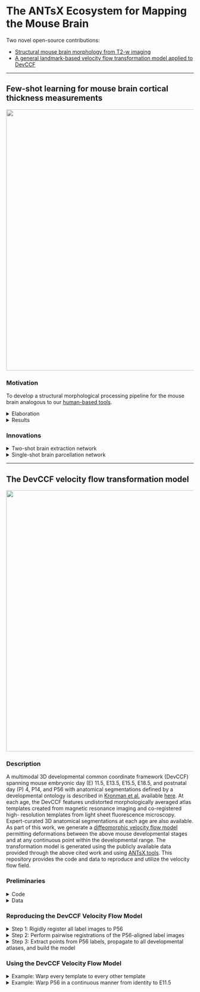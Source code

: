 # The ANTsX Ecosystem for Mapping the Mouse Brain

Two novel open-source contributions:

* [Structural mouse brain morphology from T2-w imaging](https://github.com/ntustison/ANTsXMouseBrainMapping/blob/main/README.md#single-shot-learning-for-mouse-brain-cortical-thickness-measurements)
* [A general landmark-based velocity flow transformation model applied to DevCCF](https://github.com/ntustison/ANTsXMouseBrainMapping/blob/main/README.md#the-devccf-velocity-flow-transformation-model)

---

## Few-shot learning for mouse brain cortical thickness measurements

<p align="middle">
  <img src="https://github.com/ntustison/DevCCF-Velocity-Flow/blob/main/Manuscript/Figures/mousePipeline.png" width="700" />
</p>

### Motivation

To develop a structural morphological processing pipeline for the mouse brain 
analogous to our [human-based tools](https://www.nature.com/articles/s41598-021-87564-6).

<details>
<summary>Elaboration</summary>

* No current tools to create training data for deep learning (in contrast to e.g., [human data](https://pubmed.ncbi.nlm.nih.gov/24879923/)).
* Low data quality.  Data is often:
    * sampling issues such as anisotropy, incomplete (i.e., missing boundary structures),
    * T2-w only, and
    * limited applicability to high resolution resources (e.g., AllenCCFv3, DevCCF).
* However, in historical contrast to the human domain, we can leverage these publicly 
available templates (i.e., AllenCCFv3 and DevCCF) and deep learning to provide 
tools for multiple modalities and varying degrees of isotropic sampling.

</details>

<details>
<summary>Results</summary>

Structural morphological tools for T2-w volumetric mouse brain images:
* [Brain extraction](https://github.com/ANTsX/ANTsPyNet/blob/master/antspynet/utilities/mouse.py#L5-L10)
* [Brain parcellation](https://github.com/ANTsX/ANTsPyNet/blob/master/antspynet/utilities/mouse.py#L301-L306)
* [Cortical thickness](https://github.com/ANTsX/ANTsPyNet/blob/master/antspynet/utilities/mouse.py#L453-L457)

This work also provides a more general framework for single-shot learning using 
existing templates specifically tailored for both isotropic and anisotropic
mouse data.  See the training scripts in this repository.

</details>

### Innovations

<details>
<summary>Two-shot brain extraction network</summary>

* Build two symmetric isotropic ANTsX templates from two publicly available datasets with different
  "defacing" aesthetics:
    * [CAMRI](https://camri.org/dissemination/mri-data/)
        * resolution = 0.16 x 0.16 x 0.16 $mm^3$
        * $n = 16$
        * [Template](https://figshare.com/ndownloader/files/44957752) and [brain mask](https://figshare.com/ndownloader/files/44957395)
    * [High resolution](https://data.mendeley.com/datasets/dz9x23fttt/1)
        * Three spatially aligned high-resolution orthogonal views
        * resolution = 0.08 x 0.08 $mm^2$ in-plane, 0.5 mm slice thickness
        * $n = 88$
        * [Combine three views using B-spline filter](https://github.com/ntustison/ANTsXMouseBrainMapping/blob/main/Scripts/synthesize_image_views_bspline.py)
        * [Template](https://figshare.com/ndownloader/files/44706247) and [brain mask](https://figshare.com/ndownloader/files/44869285)

* Data augmentation of CAMRI and high resolution B-spline template:
    * bias field simulation, 
    * histogram warping, 
    * added noise, 
    * random translation and warping, and
    * random anisotropic resampling in the three canonical directions.

* [C57BI evaluation data](https://www.frdr-dfdr.ca/repo/dataset/9ea832ad-7f36-4e37-b7ac-47167c0001c1)
    * Completely *unseen* data  
    * 12 specimens
    * 7 time points (Day 0, Day 3, Week 1, Week 4, Week 8, Week 20)
    * Whole brain masks are provided
     
<p align="middle">
  <img src="https://github.com/ntustison/DevCCF-Velocity-Flow/blob/main/Manuscript/Figures/dice.png" width="400" />
</p>

</details>

<details>
<summary>Single-shot brain parcellation network</summary>

* AllenCCFv3 with labels.
* Convert labels to a gross parcellation using allensdk
  ([this](https://github.com/ntustison/ANTsXMouseBrainMapping/blob/main/Scripts/get_allen_parcellation.py) is just
  one possibility that works for computing KK cortical thickness). 
* Register AllenCCFv3 and DevCCF P56 T2-w to map to the desired
  template modality.  Note that given a similar resource for DevCCF
  (i.e., allensdk), one can use DevCCF directly.

* Data augmentation of CAMRI and high resolution B-spline template:
    * bias field simulation, 
    * histogram warping, 
    * added noise, 
    * random translation and warping, and
    * random anisotropic resampling in the three canonical directions.

* [C57BI evaluation data](https://www.frdr-dfdr.ca/repo/dataset/9ea832ad-7f36-4e37-b7ac-47167c0001c1)
    * Completely *unseen* data
    * 12 specimens
    * 7 time points (Day 0, Day 3, Week 1, Week 4, Week 8, Week 20)
     
<p align="middle">
  <img src="https://github.com/ntustison/DevCCF-Velocity-Flow/blob/main/Manuscript/Figures/kk.png" width="400" />
</p>

</details>

---

## The DevCCF velocity flow transformation model 

<p align="middle">
  <img src="https://github.com/ntustison/DevCCF-Velocity-Flow/blob/main/Manuscript/Figures/lowerLeftPanel.png" width="700" />
</p>

### Description

A multimodal 3D developmental common coordinate framework (DevCCF) spanning 
mouse embryonic day (E) 11.5, E13.5, E15.5, E18.5, and postnatal day (P) 4, 
P14, and P56 with anatomical segmentations defined by a developmental ontology
is described in [Kronman et al.](https://www.biorxiv.org/content/10.1101/2023.09.14.557789v1)
available [here](https://kimlab.io/brain-map/DevCCF/).
At each age, the DevCCF features undistorted morphologically averaged atlas 
templates created from magnetic resonance imaging and co-registered high-
resolution templates from light sheet fluorescence microscopy. Expert-curated 
3D anatomical segmentations at each age are also available. 
As part of this work, we generate a [diffeomorphic velocity flow model](https://en.wikipedia.org/wiki/Large_deformation_diffeomorphic_metric_mapping)
permitting deformations between the above mouse developmental stages and
at any continuous point within the developmental range.  The transformation
model is generated using the publicly available data provided through the
above cited work and using [ANTsX tools](https://github.com/ANTsX).  This
repository provides the code and data to reproduce and utilize the velocity
flow field.

### Preliminaries

<details>
<summary>Code</summary>

All data processing uses [ANTsPy](https://github.com/ANTsX/ANTsPy) with 
equivalent calls possible in [ANTsR](https://github.com/ANTsX/ANTsR).
Be sure to [install ANTsPy](https://github.com/ANTsX/ANTsPy#installation)
prior to attempting to reproduce the results below.  To test your installation 
in the context of this work,  please attempt to reproduce a 
[small, self-contained example](https://gist.github.com/ntustison/12a656a5fc2f6f9c4494c88dc09c5621#file-b_3_ants_velocity_flows-md)
illustrating the code and principles used.  Conceptually, this code snippet 
creates a time-parameterized velocity flow model in the range $t=[0,1]$ using 
three 2-D point sets comprising 8 points each representing a rectangle at $t=0.0$, 
a square at $t=0.5$, and a circle at $t=1.0$.  The ANTsPy example should produce the 
following plots:

<p align="middle">
  <img src="https://github.com/ntustison/MouseBrainVelocityFlow/assets/324811/dbc63553-27ad-4130-8bbf-c10cdf8fc893" width="250" />
  <img src="https://github.com/ntustison/MouseBrainVelocityFlow/assets/324811/cd78595b-1e12-47fc-b606-ae4b5012cbd6" width="250" /> 
  <img src="https://github.com/ntustison/MouseBrainVelocityFlow/assets/324811/c7ee9ad6-1f3a-4da4-832e-ba64b1b15f31" width="250" /> 
</p>

</details>

<details>
<summary>Data</summary>

For simplicity only the data used to create the velocity flow model is 
[available in this repository](https://github.com/ntustison/DevCCF-Velocity-Flow/tree/main/Data/DevCCFSimpleSegmentations).
These label images are the simplified annotations comprising common regions
across all developmental stages and are based on the DevCCF pre-released 
segmentations version 3.8.    

<p align="middle">
  <img src="https://github.com/ntustison/DevCCF-Velocity-Flow/assets/324811/3f3a4369-eb82-4dce-b1a3-3e4481f66509" width="450" />
</p>
</details>

### Reproducing the DevCCF Velocity Flow Model

<details>
<summary>Step 1:  Rigidly register all label images to P56</summary>

```python

###
#
# First, we register all the input label images to P56 as all the images need to reside 
# in a common post-linearly aligned space.  To do this, we find the common labels 
# between all the developmental stages and then use those to find a rigid transform
# to the P56 template. Save the rigid transforms and warped images.  We also resample
# to (0.05, 0.05, 0.05).
# 

import ants
import os
import numpy as np

base_directory = "./"
data_directory = base_directory + "Data/DevCCFSimpleSegmentations/"
output_directory = base_directory + "Data/Output/P56RigidTransformData/"

if not os.path.exists(output_directory):
    os.makedirs(output_directory, exist_ok=True)

atlas_ids = tuple(reversed(("E11-5", "E13-5", "E15-5", "E18-5", "P04", "P14", "P56")))

common_label_ids = None
for i in range(len(atlas_ids)):
    print("Finding common label ids for atlas:", atlas_ids[i])
    labels_file = data_directory + atlas_ids[i] + "_DevCCF_Annotations_20um_symmetric_commonROIs_hemi.nii.gz"
    labels = ants.image_read(labels_file)
    label_geoms = ants.label_geometry_measures(labels)
    if i == 0: 
        common_label_ids = np.array(label_geoms['Label'])
    else:
        common_label_ids = np.intersect1d(common_label_ids, np.array(label_geoms['Label']))
print("Common label ids:", common_label_ids)      

fixed_labels_file = data_directory + "P56_DevCCF_Annotations_20um_symmetric_commonROIs_hemi.nii.gz"
fixed_labels = ants.image_read(fixed_labels_file)
label_geoms = ants.label_geometry_measures(fixed_labels)
fixed_label_ids = np.array(label_geoms['Label'])
for l in range(len(fixed_label_ids)):
    if not np.isin(fixed_label_ids[l], common_label_ids):
        fixed_labels[fixed_labels == fixed_label_ids[l]] = 0
label_geoms = ants.label_geometry_measures(fixed_labels)
fixed_points = np.zeros((label_geoms.shape[0], 3))
fixed_points[:,0] = label_geoms['Centroid_x']
fixed_points[:,1] = label_geoms['Centroid_y']
fixed_points[:,2] = label_geoms['Centroid_z']
for n in range(fixed_points.shape[0]):
    fixed_points[n,:] = ants.transform_index_to_physical_point(fixed_labels, (fixed_points + 0.5).astype(int)[n,:])

for i in range(len(atlas_ids)):
    print("Processing ", atlas_ids[i])
    moving_labels_file = data_directory + atlas_ids[i] + "_DevCCF_Annotations_20um_symmetric_commonROIs_hemi.nii.gz"
    moving_labels = ants.image_read(moving_labels_file)
    label_geoms = ants.label_geometry_measures(moving_labels)
    moving_label_ids = np.array(label_geoms['Label'])
    for l in range(len(moving_label_ids)):
        if not np.isin(moving_label_ids[l], common_label_ids):
            moving_labels[moving_labels == moving_label_ids[l]] = 0
    label_geoms = ants.label_geometry_measures(moving_labels)
    moving_points = np.zeros((label_geoms.shape[0], 3))
    moving_points[:,0] = label_geoms['Centroid_x']
    moving_points[:,1] = label_geoms['Centroid_y']
    moving_points[:,2] = label_geoms['Centroid_z']
    for n in range(moving_points.shape[0]):
        moving_points[n,:] = ants.transform_index_to_physical_point(moving_labels, (moving_points + 0.5).astype(int)[n,:])
    xfrm = ants.fit_transform_to_paired_points(moving_points, fixed_points, transform_type='rigid')
    xfrm_file = output_directory + "P56x" + atlas_ids[i] + "_rigid_xfrm.mat"
    ants.write_transform(xfrm, xfrm_file)
    moving_labels_file = data_directory + atlas_ids[i] + "_DevCCF_Annotations_20um_symmetric_commonROIs_hemi.nii.gz"
    moving_labels = ants.image_read(moving_labels_file)
    warped_labels = xfrm.apply_to_image(moving_labels, fixed_labels, interpolation='nearestneighbor') 
    warped_labels = ants.resample_image(warped_labels, (0.05, 0.05, 0.05), False, 1)
    warped_labels_file = output_directory + "P56x" + atlas_ids[i] + "_DevCCF_Annotations_20um_symmetric_commonROIs_hemi.nii.gz"
    ants.image_write(warped_labels, warped_labels_file)
```
</details>

<details>
<summary>Step 2:  Perform pairwise registrations of the P56-aligned label images</summary>

```python

###
#
# Second, we perform pairwise registration between temporally adjacent atlases.
# We extract separate images from each fixed/moving pair and construct a separate
# MSQ metric to drive the registration.  
# 

import ants
import glob
import os
import numpy as np

os.environ["ITK_GLOBAL_DEFAULT_NUMBER_OF_THREADS"] = "4"

base_directory = "./"
data_directory = base_directory + "Data/Output/P56RigidTransformData/"
output_directory = base_directory + "Data/Output/PairwiseRegistrations/"

if not os.path.exists(output_directory):
    os.makedirs(output_directory, exist_ok=True)

template_ids = tuple(reversed(("E11-5", "E13-5", "E15-5", "E18-5", "P04", "P14", "P56")))

for i in range(1, len(template_ids)):
    fixed_labels_file = data_directory + "P56x" + template_ids[i-1] + "_DevCCF_Annotations_20um_symmetric_commonROIs_hemi.nii.gz"
    moving_labels_file = data_directory + "P56x" + template_ids[i] + "_DevCCF_Annotations_20um_symmetric_commonROIs_hemi.nii.gz"
      
    print("Fixed labels: ", fixed_labels_file)
    print("Moving labels: ", moving_labels_file)

    fixed_labels = ants.image_read(fixed_labels_file)
    moving_labels = ants.image_read(moving_labels_file)

    fixed_label_geoms = ants.label_geometry_measures(fixed_labels)
    fixed_label_ids = np.array(fixed_label_geoms['Label'])
    moving_label_geoms = ants.label_geometry_measures(moving_labels)
    moving_label_ids = np.array(moving_label_geoms['Label'])
    
    label_ids = np.intersect1d(moving_label_ids,fixed_label_ids)
    number_of_labels = len(label_ids)
            
    fixed_image = ants.threshold_image(fixed_labels, 0, 0, 0, 1)
    moving_image = ants.threshold_image(moving_labels, 0, 0, 0, 1)

    fixed_single_label_images = list()
    moving_single_label_images = list()
    for j in range(number_of_labels):
        single_label_image = ants.threshold_image(fixed_labels, label_ids[j], label_ids[j], 1, 0)
        single_label_image = ants.smooth_image(single_label_image, 1, False)
        fixed_single_label_images.append(ants.image_clone(single_label_image))
        single_label_image = ants.threshold_image(moving_labels, label_ids[j], label_ids[j], 1, 0)
        single_label_image = ants.smooth_image(single_label_image, 1, False)
        moving_single_label_images.append(ants.image_clone(single_label_image))

    multivariate_extras = list()            
    for j in range(number_of_labels):
        multivariate_extras.append(["MSQ", fixed_single_label_images[j], moving_single_label_images[j], 10.0, 1])

    output_registration_prefix = output_directory + "P56x" + template_ids[i-1] + "x" + template_ids[i] + "_"

    reg = ants.registration(fixed_image, moving_image, type_of_transform="antsRegistrationSyN[s]", 
                            multivariate_extras=multivariate_extras, 
                            outprefix=output_registration_prefix, verbose=True)    
    print("\n\n\n\n")
```
</details>

<details>
<summary>Step 3:  Extract points from P56 labels, propagate to all developmental atlases, and build the model</summary>

<p align="middle">
  <img src="https://github.com/ntustison/DevCCF-Velocity-Flow/assets/324811/5dc3247c-e75d-453c-979a-71775dd8d91c" width="550" />
</p>

```python

import ants
import os
import pandas as pd
import numpy as np
import random

os.environ["ITK_GLOBAL_DEFAULT_NUMBER_OF_THREADS"] = "4"

base_directory = "./"
data_directory = base_directory + "Data/Output/P56RigidTransformData/"
output_directory = base_directory + "Data/Output/"
warped_labels_directory = output_directory + "P56RigidTransformData/" 
registration_directory = output_directory + "PairwiseRegistrations/"

################################
#
# A couple notes:
#   * We reverse the template id's because we use P56 to define the fixed reference 
#     frame and, therefore, the positive direction of the velocity field.  This isn't 
#     necessary as we could've easily chosen the opposite direction.  
#   * We take the log of the time points to get a more even distribution of the velocity 
#     field samples.  The only implication of this is that one would need to take into 
#     account this transform when actually using the output velocity field to determine 
#     the transform at a specific time.
#   * Extract contour and regional points in P56.  We use the pairwise registrations to 
#     propagate these points to previous time points.
#   * An additional modification to get a better sampling distribution is to simply use 
#     the time point for P28 = 47 and use the P56 template.
#     

template_ids = tuple(reversed(("E11-5", "E13-5", "E15-5", "E18-5", "P04", "P14", "P56")))
time_points = np.flip(-1.0 * np.log(np.array((11.5, 13.5, 15.5, 18.5, 23, 33, 47))))

contour_percentage = 0.1
regional_percentage = 0.01

fixed_labels_file = warped_labels_directory + "P56xP56_DevCCF_Annotations_20um_symmetric_commonROIs_hemi.nii.gz"
fixed_labels = ants.image_read(fixed_labels_file)

label_geoms = ants.label_geometry_measures(fixed_labels)
label_ids = np.array(label_geoms['Label'])
number_of_labels = len(label_ids)

contour_indices = list()
for i in range(0, number_of_labels + 1):
    if i < number_of_labels:
        print("Extracting contour points from label ", label_ids[i])
        single_label_image = ants.threshold_image(fixed_labels, label_ids[i], label_ids[i], 1, 0)
    else:
        single_label_image = ants.threshold_image(fixed_labels, 0, 0, 0, 1)
    contour_image = single_label_image - ants.iMath_ME(single_label_image, 1)
    single_label_indices = (contour_image.numpy()).nonzero()
    number_of_points_per_label = int(len(single_label_indices[0]) * contour_percentage)
    print("  Number of points: ", number_of_points_per_label)
    random_indices = random.sample(range(len(single_label_indices[0])), number_of_points_per_label)
    if i == 0:
         contour_indices.append(single_label_indices[0][random_indices])
         contour_indices.append(single_label_indices[1][random_indices])
         contour_indices.append(single_label_indices[2][random_indices])
    else:
         contour_indices[0] = np.concatenate([contour_indices[0], single_label_indices[0][random_indices]])
         contour_indices[1] = np.concatenate([contour_indices[1], single_label_indices[1][random_indices]])
         contour_indices[2] = np.concatenate([contour_indices[2], single_label_indices[2][random_indices]])
         
contour_weights = [1] * len(contour_indices[0])

regional_indices = list()
for i in range(0, number_of_labels + 1):
    if i < number_of_labels:
        print("Extracting regional points from label ", label_ids[i])
        single_label_image = ants.threshold_image(fixed_labels, label_ids[i], label_ids[i], 1, 0)
    else:
        single_label_image = ants.threshold_image(fixed_labels, 0, 0, 0, 1)
    single_label_indices = (single_label_image.numpy()).nonzero()
    number_of_points_per_label = int(len(single_label_indices[0]) * regional_percentage)
    print("  Number of points: ", number_of_points_per_label)
    random_indices = random.sample(range(len(single_label_indices[0])), number_of_points_per_label)
    if i == 0:
         regional_indices.append(single_label_indices[0][random_indices])
         regional_indices.append(single_label_indices[1][random_indices])
         regional_indices.append(single_label_indices[2][random_indices])
    else:
         regional_indices[0] = np.concatenate([regional_indices[0], single_label_indices[0][random_indices]])
         regional_indices[1] = np.concatenate([regional_indices[1], single_label_indices[1][random_indices]])
         regional_indices[2] = np.concatenate([regional_indices[2], single_label_indices[2][random_indices]])
         
regional_weights = [0.5] * len(regional_indices[0])

indices = contour_indices
indices[0] = np.concatenate([indices[0], regional_indices[0]])
indices[1] = np.concatenate([indices[1], regional_indices[1]])
indices[2] = np.concatenate([indices[2], regional_indices[2]])
weights = np.concatenate([contour_weights, regional_weights])

print("Number of contour points:  ", str(len(contour_weights)))
print("Number of regional points:  ", str(len(regional_weights)))

points_time0 = np.zeros((len(indices[0]), 3))
for i in range(len(indices[0])):
    index = (indices[0][i], indices[1][i], indices[2][i])
    points_time0[i,:] = ants.transform_index_to_physical_point(fixed_labels, index)

points_time0_df = pd.DataFrame(points_time0, columns = ('x', 'y', 'z'))

point_sets = list()
point_sets.append(points_time0_df) #P56
for i in range(1, len(template_ids)):
    print("Warping points " + str(i))
    source_template_id = template_ids[i-1]        
    target_template_id = template_ids[i]        
    output_registration_prefix = registration_directory + "P56x" + source_template_id + "x" + target_template_id + "_"
    affine = output_registration_prefix + "0GenericAffine.mat"
    warp = output_registration_prefix + "1Warp.nii.gz"
    warped_points = ants.apply_transforms_to_points(3, points=point_sets[i-1], transformlist=[warp, affine])
    point_sets.append(warped_points)

# Write the points to images to see if they match with what's expected.
check_points = False
if check_points:
    for i in range(len(template_ids)):
        print("Checking image " + str(i))
        points_image = ants.make_points_image(point_sets[i].to_numpy(), fixed_labels * 0 + 1, radius=1)
        output_prefix = output_directory + "P56x" + template_ids[i] + "_"
        ants.image_write(points_image, output_prefix + "points_image.nii.gz")

for i in range(len(point_sets)):
    point_sets[i] = point_sets[i].to_numpy()

# Normalize time points to the range [0, 1]

normalized_time_points = (time_points - time_points[0]) / (time_points[-1] - time_points[0])

initial_velocity_field = None
velocity_field_file = output_directory + "/DevCCF_velocity_flow.nii.gz"
if os.path.exists(velocity_field_file):
    initial_velocity_field = ants.image_read(velocity_field_file)

# We could simply set the total number of iterations (i.e., "number_of_compositions")
# to 10 * 20 but just so we could check the progress, we run the optimization for 10
# iterations and then write the velocity field to disk and use it as the initial 
# velocity field for subsequent iterations.

for i in range(20):
    print("Iteration " + str(i))
    tv = ants.fit_time_varying_transform_to_point_sets(point_sets, time_points=normalized_time_points,
        displacement_weights=weights,
        initial_velocity_field=initial_velocity_field,
        number_of_time_steps=11, domain_image=fixed_labels,
        number_of_fitting_levels=4, mesh_size=4, number_of_compositions=10,
        convergence_threshold=0.0, composition_step_size=0.2,
        number_of_integration_steps=10,
        rasterize_points=False, verbose=True)
    initial_velocity_field = ants.image_clone(tv['velocity_field'])
    ants.image_write(initial_velocity_field, velocity_field_file)
    print("\n\n\n\n\n\n")
```

</details>


### Using the DevCCF Velocity Flow Model

<details>
<summary>Example:  Warp every template to every other template</summary>

<p align="middle">
  <img src="https://github.com/ntustison/DevCCF-Velocity-Flow/assets/324811/df61e8c6-93a7-4b1a-91b8-9deeefe700bb" width="550" />
</p>

```python
import ants
import numpy as np
import math

atlas_ids = tuple(reversed(("E11-5", "E13-5", "E15-5", "E18-5", "P04", "P14", "P56")))
time_points = np.flip(-1.0 * np.log(np.array((11.5, 13.5, 15.5, 18.5, 23, 33, 47))))
normalized_time_points = (time_points - time_points[0]) / (time_points[-1] - time_points[0])

velocity_field = ants.image_read("Data/Output/DevCCF_velocity_flow.nii.gz")

# Read template files.
# template_files = list()
# for i in range(len(atlas_ids)):
#      fa_template_files.append(glob.glob(atlas_ids[i] + "*.nii.gz")[0])

for i in range(len(atlas_ids)):
    for j in range(len(atlas_ids)):
        print("Warping ", atlas_ids[j], "to", atlas_ids[i])
        reference_template = ants.image_read(template_files[i])
        moving_template = ants.image_read(template_files[j])
        displacement_field = ants.integrate_velocity_field(velocity_field,
                                                           normalized_time_points[i],
                                                           normalized_time_points[j], 10)
        displacement_field_xfrm = ants.transform_from_displacement_field(displacement_field)
        warped_template = displacement_field_xfrm.apply_to_image(moving_template,
                                                                 interpolation="linear")
```

</details>


<details>
<summary>Example:  Warp P56 in a continuous manner from identity to E11.5</summary>

<p align="middle">
  <img src="https://github.com/ntustison/DevCCF-Velocity-Flow/assets/324811/a8412f23-9167-4cbe-9c7d-021ad97f4429" width="550" />
</p>

```python
import ants
import numpy as np
import math

velocity_field = ants.image_read("DevCCF_flow_model.nii.gz")
P56 = ants.image_read("P56.nii.gz")  

# We discretize the time domain into 50 intervals.
time_points = np.flip(-1.0 * np.log(np.linspace(11.5, 47, 50)))
normalized_time_points = (time_points - time_points[0]) / (time_points[-1] - time_points[0])

for i in range(len(normalized_time_points)):
    t = normalized_time_points[i]
    displacement_field = ants.integrate_velocity_field(velocity_field, t, 0.0, 10)
    displacement_field_xfrm = ants.transform_from_displacement_field(displacement_field)
    P56warped = displacement_field_xfrm.apply_to_image(P56, interpolation="linear")
```

</details>


